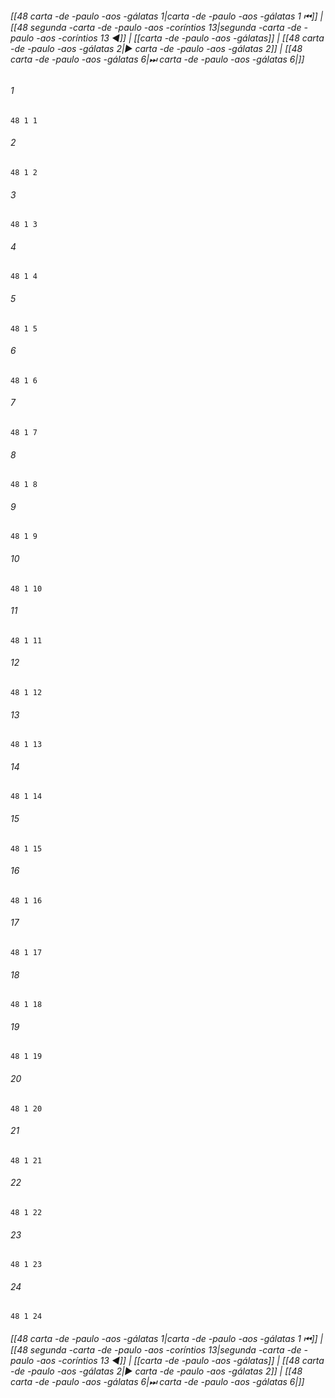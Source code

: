 
###### [[48 carta -de -paulo -aos -gálatas 1|carta -de -paulo -aos -gálatas 1 ⏮]] | [[48 segunda -carta -de -paulo -aos -coríntios 13|segunda -carta -de -paulo -aos -coríntios 13 ◀]] | [[carta -de -paulo -aos -gálatas]] | [[48 carta -de -paulo -aos -gálatas 2|▶ carta -de -paulo -aos -gálatas 2]] | [[48 carta -de -paulo -aos -gálatas 6|⏭ carta -de -paulo -aos -gálatas 6|]]

###### 1
``` verse
48 1 1 
```
###### 2
``` verse
48 1 2 
```
###### 3
``` verse
48 1 3 
```
###### 4
``` verse
48 1 4 
```
###### 5
``` verse
48 1 5 
```
###### 6
``` verse
48 1 6 
```
###### 7
``` verse
48 1 7 
```
###### 8
``` verse
48 1 8 
```
###### 9
``` verse
48 1 9 
```
###### 10
``` verse
48 1 10 
```
###### 11
``` verse
48 1 11 
```
###### 12
``` verse
48 1 12 
```
###### 13
``` verse
48 1 13 
```
###### 14
``` verse
48 1 14 
```
###### 15
``` verse
48 1 15 
```
###### 16
``` verse
48 1 16 
```
###### 17
``` verse
48 1 17 
```
###### 18
``` verse
48 1 18 
```
###### 19
``` verse
48 1 19 
```
###### 20
``` verse
48 1 20 
```
###### 21
``` verse
48 1 21 
```
###### 22
``` verse
48 1 22 
```
###### 23
``` verse
48 1 23 
```
###### 24
``` verse
48 1 24 
```

###### [[48 carta -de -paulo -aos -gálatas 1|carta -de -paulo -aos -gálatas 1 ⏮]] | [[48 segunda -carta -de -paulo -aos -coríntios 13|segunda -carta -de -paulo -aos -coríntios 13 ◀]] | [[carta -de -paulo -aos -gálatas]] | [[48 carta -de -paulo -aos -gálatas 2|▶ carta -de -paulo -aos -gálatas 2]] | [[48 carta -de -paulo -aos -gálatas 6|⏭ carta -de -paulo -aos -gálatas 6|]]

